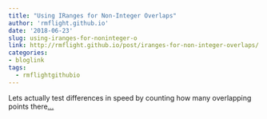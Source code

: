 ```yaml
---
title: "Using IRanges for Non-Integer Overlaps"
author: 'rmflight.github.io'
date: '2018-06-23'
slug: using-iranges-for-noninteger-o
link: http://rmflight.github.io/post/iranges-for-non-integer-overlaps/
categories:
- bloglink
tags:
  - rmflightgithubio
---
```


Lets actually test differences in speed by counting how many overlapping points there[... <i class="fas fa-external-link-alt"></i>](http://rmflight.github.io/post/iranges-for-non-integer-overlaps/)

